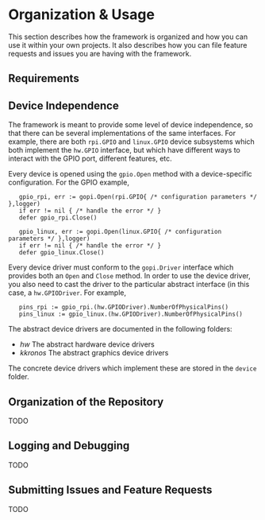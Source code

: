 
# Organization &amp; Usage

This section describes how the framework is organized and how you can use
it within your own projects. It also describes how you can file feature
requests and issues you are having with the framework.

## Requirements

## Device Independence

The framework is meant to provide some level of device independence, so that
there can be several implementations of the same interfaces. For example,
there are both `rpi.GPIO` and `linux.GPIO` device subsystems which both
implement the `hw.GPIO` interface, but which have different ways to
interact with the GPIO port, different features, etc.

Every device is opened using the `gpio.Open` method with a device-specific
configuration. For the GPIO example,

```
   gpio_rpi, err := gopi.Open(rpi.GPIO{ /* configuration parameters */ },logger)
   if err != nil { /* handle the error */ }
   defer gpio_rpi.Close()

   gpio_linux, err := gopi.Open(linux.GPIO{ /* configuration parameters */ },logger)
   if err != nil { /* handle the error */ }
   defer gpio_linux.Close()
```

Every device driver must conform to the `gopi.Driver` interface which provides
both an `Open` and `Close` method. In order to use the device driver, you also
need to cast the driver to the particular abstract interface (in this case,
a `hw.GPIODriver`. For example,

```
   pins_rpi := gpio_rpi.(hw.GPIODriver).NumberOfPhysicalPins()
   pins_linux := gpio_linux.(hw.GPIODriver).NumberOfPhysicalPins()
```

The abstract device drivers are documented in the following folders:

  * _hw_ The abstract hardware device drivers
  * _kkronos_ The abstract graphics device drivers

The concrete device drivers which implement these are stored in the `device`
folder.

## Organization of the Repository

TODO

## Logging and Debugging

TODO

## Submitting Issues and Feature Requests

TODO

